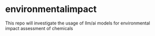 # environmentalimpact
This repo will investigate the usage of llm/ai models for environmental impact assessment of chemicals
